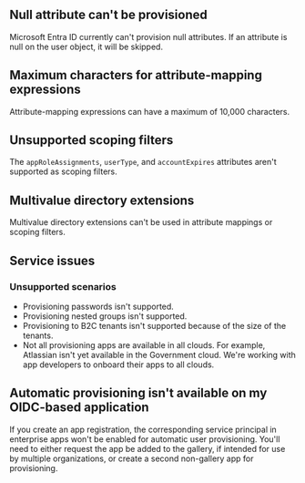 ## Null attribute can't be provisioned

Microsoft Entra ID currently can't provision null attributes. If an attribute is null on the user object, it will be skipped.

## Maximum characters for attribute-mapping expressions

Attribute-mapping expressions can have a maximum of 10,000 characters.

## Unsupported scoping filters

The `appRoleAssignments`, `userType`, and `accountExpires` attributes aren't supported as scoping filters.

## Multivalue directory extensions

Multivalue directory extensions can't be used in attribute mappings or scoping filters.

## Service issues

### Unsupported scenarios

- Provisioning passwords isn't supported.
- Provisioning nested groups isn't supported.
- Provisioning to B2C tenants isn't supported because of the size of the tenants.
- Not all provisioning apps are available in all clouds. For example, Atlassian isn't yet available in the Government cloud. We're working with app developers to onboard their apps to all clouds.

## Automatic provisioning isn't available on my OIDC-based application

If you create an app registration, the corresponding service principal in enterprise apps won't be enabled for automatic user provisioning. You'll need to either request the app be added to the gallery, if intended for use by multiple organizations, or create a second non-gallery app for provisioning.